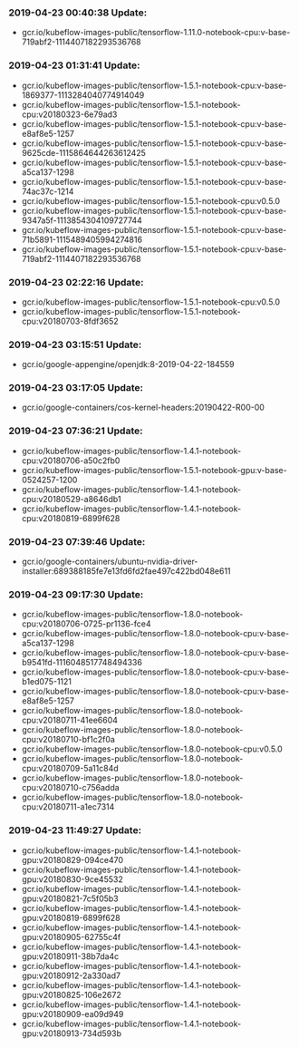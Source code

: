 ### 2019-04-23 00:40:38 Update:

- gcr.io/kubeflow-images-public/tensorflow-1.11.0-notebook-cpu:v-base-719abf2-1114407182293536768
### 2019-04-23 01:31:41 Update:

- gcr.io/kubeflow-images-public/tensorflow-1.5.1-notebook-cpu:v-base-1869377-1113284040774914049
- gcr.io/kubeflow-images-public/tensorflow-1.5.1-notebook-cpu:v20180323-6e79ad3
- gcr.io/kubeflow-images-public/tensorflow-1.5.1-notebook-cpu:v-base-e8af8e5-1257
- gcr.io/kubeflow-images-public/tensorflow-1.5.1-notebook-cpu:v-base-9625cde-1115864644263612425
- gcr.io/kubeflow-images-public/tensorflow-1.5.1-notebook-cpu:v-base-a5ca137-1298
- gcr.io/kubeflow-images-public/tensorflow-1.5.1-notebook-cpu:v-base-74ac37c-1214
- gcr.io/kubeflow-images-public/tensorflow-1.5.1-notebook-cpu:v0.5.0
- gcr.io/kubeflow-images-public/tensorflow-1.5.1-notebook-cpu:v-base-9347a5f-1113854304109727744
- gcr.io/kubeflow-images-public/tensorflow-1.5.1-notebook-cpu:v-base-71b5891-1115489405994274816
- gcr.io/kubeflow-images-public/tensorflow-1.5.1-notebook-cpu:v-base-719abf2-1114407182293536768
### 2019-04-23 02:22:16 Update:

- gcr.io/kubeflow-images-public/tensorflow-1.5.1-notebook-cpu:v0.5.0
- gcr.io/kubeflow-images-public/tensorflow-1.5.1-notebook-cpu:v20180703-8fdf3652
### 2019-04-23 03:15:51 Update:

- gcr.io/google-appengine/openjdk:8-2019-04-22-184559
### 2019-04-23 03:17:05 Update:

- gcr.io/google-containers/cos-kernel-headers:20190422-R00-00
### 2019-04-23 07:36:21 Update:

- gcr.io/kubeflow-images-public/tensorflow-1.4.1-notebook-cpu:v20180706-a50c2fb0
- gcr.io/kubeflow-images-public/tensorflow-1.5.1-notebook-gpu:v-base-0524257-1200
- gcr.io/kubeflow-images-public/tensorflow-1.4.1-notebook-cpu:v20180529-a8646db1
- gcr.io/kubeflow-images-public/tensorflow-1.4.1-notebook-cpu:v20180819-6899f628
### 2019-04-23 07:39:46 Update:

- gcr.io/google-containers/ubuntu-nvidia-driver-installer:689388185fe7e13fd6fd2fae497c422bd048e611
### 2019-04-23 09:17:30 Update:

- gcr.io/kubeflow-images-public/tensorflow-1.8.0-notebook-cpu:v20180706-0725-pr1136-fce4
- gcr.io/kubeflow-images-public/tensorflow-1.8.0-notebook-cpu:v-base-a5ca137-1298
- gcr.io/kubeflow-images-public/tensorflow-1.8.0-notebook-cpu:v-base-b9541fd-1116048517748494336
- gcr.io/kubeflow-images-public/tensorflow-1.8.0-notebook-cpu:v-base-b1ed075-1121
- gcr.io/kubeflow-images-public/tensorflow-1.8.0-notebook-cpu:v-base-e8af8e5-1257
- gcr.io/kubeflow-images-public/tensorflow-1.8.0-notebook-cpu:v20180711-41ee6604
- gcr.io/kubeflow-images-public/tensorflow-1.8.0-notebook-cpu:v20180710-bf1c2f0a
- gcr.io/kubeflow-images-public/tensorflow-1.8.0-notebook-cpu:v0.5.0
- gcr.io/kubeflow-images-public/tensorflow-1.8.0-notebook-cpu:v20180709-5a11c84d
- gcr.io/kubeflow-images-public/tensorflow-1.8.0-notebook-cpu:v20180710-c756adda
- gcr.io/kubeflow-images-public/tensorflow-1.8.0-notebook-cpu:v20180711-a1ec7314
### 2019-04-23 11:49:27 Update:

- gcr.io/kubeflow-images-public/tensorflow-1.4.1-notebook-gpu:v20180829-094ce470
- gcr.io/kubeflow-images-public/tensorflow-1.4.1-notebook-gpu:v20180830-9ce45532
- gcr.io/kubeflow-images-public/tensorflow-1.4.1-notebook-gpu:v20180821-7c5f05b3
- gcr.io/kubeflow-images-public/tensorflow-1.4.1-notebook-gpu:v20180819-6899f628
- gcr.io/kubeflow-images-public/tensorflow-1.4.1-notebook-gpu:v20180905-62755c4f
- gcr.io/kubeflow-images-public/tensorflow-1.4.1-notebook-gpu:v20180911-38b7da4c
- gcr.io/kubeflow-images-public/tensorflow-1.4.1-notebook-gpu:v20180912-2a330ad7
- gcr.io/kubeflow-images-public/tensorflow-1.4.1-notebook-gpu:v20180825-106e2672
- gcr.io/kubeflow-images-public/tensorflow-1.4.1-notebook-gpu:v20180909-ea09d949
- gcr.io/kubeflow-images-public/tensorflow-1.4.1-notebook-gpu:v20180913-734d593b

